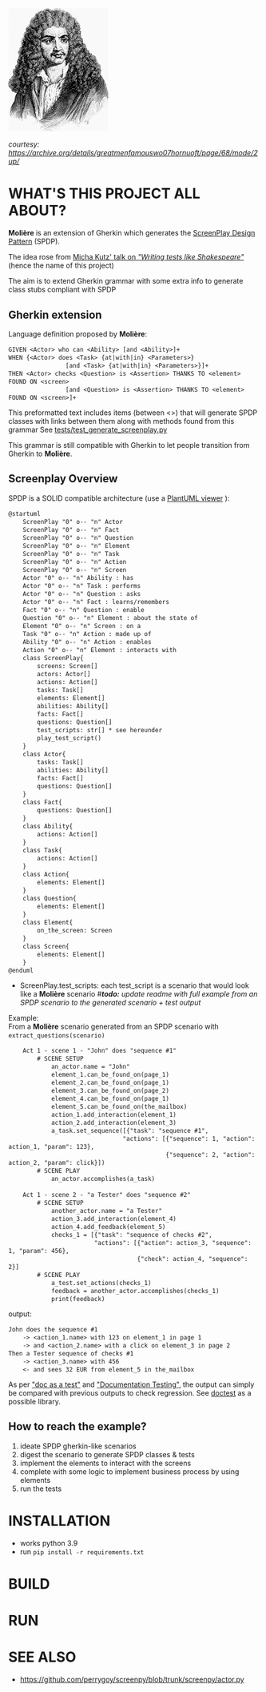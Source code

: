 <img src="docs/molière.png" width="200">

*courtesy: https://archive.org/details/greatmenfamouswo07hornuoft/page/68/mode/2up/*

# WHAT'S THIS PROJECT ALL ABOUT?
**Molière** is an extension of Gherkin which generates the [ScreenPlay Design Pattern](https://ideas.riverglide.com/page-objects-refactored-12ec3541990#.ekkiguobe) (SPDP).

The idea rose from [Micha Kutz' talk on *"Writing tests like Shakespeare"*](https://youtu.be/Ptg5NICosNY?t=5870)
(hence the name of this project)

The aim is to extend Gherkin grammar with some extra info to generate class stubs compliant with SPDP
## Gherkin extension
Language definition proposed by **Molière**:
```
GIVEN <Actor> who can <Ability> [and <Ability>]+
WHEN {<Actor> does <Task> {at|with|in} <Parameters>}
                [and <Task> {at|with|in} <Parameters>}]+
THEN <Actor> checks <Question> is <Assertion> THANKS TO <element> FOUND ON <screen>
                [and <Question> is <Assertion> THANKS TO <element> FOUND ON <screen>]+
```
This preformatted text includes items (between <>) that will generate SPDP classes 
with links between them along with methods found from this grammar
See [tests/test_generate_screenplay.py](https://github.com/Moustov/ScreenPlay_Shakespeare/blob/master/tests/test_generate_screenplay.py)

This grammar is still compatible with Gherkin to let people transition from Gherkin to **Molière**.

## Screenplay Overview
SPDP is a SOLID compatible architecture (use a [PlantUML viewer](http://www.plantuml.com/plantuml/uml/) ): 

```
@startuml
    ScreenPlay "0" o-- "n" Actor
    ScreenPlay "0" o-- "n" Fact
    ScreenPlay "0" o-- "n" Question
    ScreenPlay "0" o-- "n" Element
    ScreenPlay "0" o-- "n" Task
    ScreenPlay "0" o-- "n" Action
    ScreenPlay "0" o-- "n" Screen
    Actor "0" o-- "n" Ability : has
    Actor "0" o-- "n" Task : performs
    Actor "0" o-- "n" Question : asks
    Actor "0" o-- "n" Fact : learns/remembers
    Fact "0" o-- "n" Question : enable
    Question "0" o-- "n" Element : about the state of
    Element "0" o-- "n" Screen : on a
    Task "0" o-- "n" Action : made up of
    Ability "0" o-- "n" Action : enables
    Action "0" o-- "n" Element : interacts with
    class ScreenPlay{
        screens: Screen[]
        actors: Actor[]
        actions: Action[]
        tasks: Task[]
        elements: Element[]
        abilities: Ability[]
        facts: Fact[]
        questions: Question[]
        test_scripts: str[] * see hereunder
        play_test_script()
    }
    class Actor{
        tasks: Task[]
        abilities: Ability[]
        facts: Fact[]
        questions: Question[]
    }
    class Fact{
        questions: Question[]
    }
    class Ability{
        actions: Action[]
    }
    class Task{
        actions: Action[]
    }
    class Action{
        elements: Element[]
    }
    class Question{
        elements: Element[]
    }
    class Element{
        on_the_screen: Screen
    }
    class Screen{
        elements: Element[]
    }
@enduml
```

* ScreenPlay.test_scripts: each test_script is a scenario that would look like a **Molière** scenario
#_**todo:** update readme with full example from an SPDP scenario to the generated scenario + test output_

Example:\
From a **Molière** scenario
generated from an SPDP scenario with `extract_questions(scenario)`

```
    Act 1 - scene 1 - "John" does "sequence #1"
        # SCENE SETUP
            an_actor.name = "John"
            element_1.can_be_found_on(page_1)
            element_2.can_be_found_on(page_1)
            element_3.can_be_found_on(page_2)
            element_4.can_be_found_on(page_1)
            element_5.can_be_found_on(the_mailbox)
            action_1.add_interaction(element_1)
            action_2.add_interaction(element_3)
            a_task.set_sequence([{"task": "sequence #1", 
                                "actions": [{"sequence": 1, "action": action_1, "param": 123}, 
                                            {"sequence": 2, "action": action_2, "param": click}])
        # SCENE PLAY
            an_actor.accomplishes(a_task)

    Act 1 - scene 2 - "a Tester" does "sequence #2"
        # SCENE SETUP
            another_actor.name = "a Tester"
            action_3.add_interaction(element_4)
            action_4.add_feedback(element_5)
            checks_1 = [{"task": "sequence of checks #2", 
                        "actions": [{"action": action_3, "sequence": 1, "param": 456},
                                    {"check": action_4, "sequence": 2}]
        # SCENE PLAY
            a_test.set_actions(checks_1)
            feedback = another_actor.accomplishes(checks_1)
            print(feedback)
```    
output:
```
John does the sequence #1
    -> <action_1.name> with 123 on element_1 in page 1
    -> and <action_2.name> with a click on element_3 in page 2
Then a Tester sequence of checks #1
    -> <action_3.name> with 456
    <- and sees 32 EUR from element_5 in the_mailbox
```
As per ["doc as a test"](https://github.com/sfauvel/doc_as_test_pytest)
and ["Documentation Testing"](https://github.com/sfauvel/documentationtesting),
the output can simply be compared with previous outputs to check regression.
See [doctest](https://docs.python.org/3.8/library/doctest.html) as a possible library. 



## How to reach the example?
1. ideate SPDP gherkin-like scenarios
2. digest the scenario to generate SPDP classes & tests
3. implement the elements to interact with the screens
4. complete with some logic to implement business process by using elements
5. run the tests


# INSTALLATION
- works python 3.9
- run `pip install -r requirements.txt`
# BUILD

# RUN

# SEE ALSO
- https://github.com/perrygoy/screenpy/blob/trunk/screenpy/actor.py
